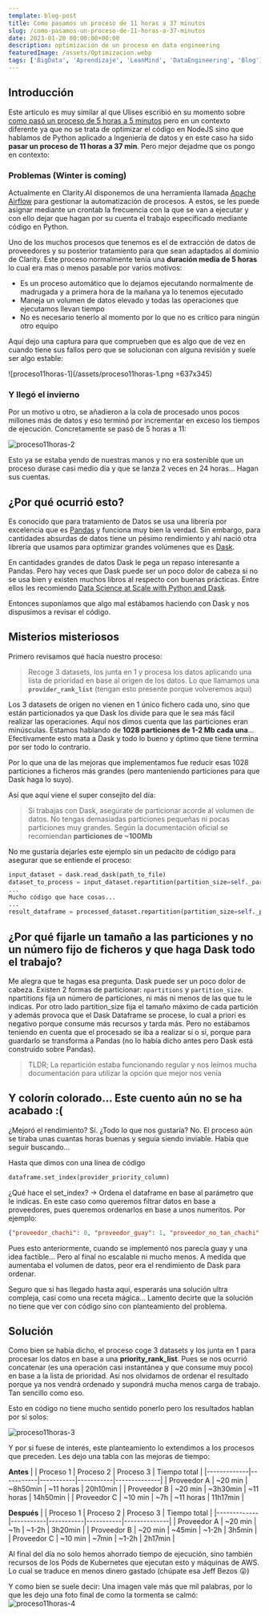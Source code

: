 ```yaml
---
template: blog-post
title: Como pasamos un proceso de 11 horas a 37 minutos
slug: /como-pasamos-un-proceso-de-11-horas-a-37-minutos
date: 2023-01-20 00:00:00+00:00
description: optimización de un proceso en data engineering
featuredImage: /assets/Optimizacion.webp
tags: ['BigData', 'Aprendizaje', 'LeanMind', 'DataEngineering', 'Blog']
---
```

## Introducción

Este artículo es muy similar al que Ulises escribió en su momento sobre [como pasó un proceso de 5 horas a 5 minutos](https://ulisesantana.dev/blog/2022/como-pase-un-proceso-en-nodejs-de-5-horas-a-5-minutos/) pero en un contexto diferente ya que no se trata de optimizar el código en NodeJS sino que hablamos de Python aplicado a Ingeniería de datos y en este caso ha sido **pasar un proceso de 11 horas a 37 min**. Pero mejor dejadme que os pongo en contexto:

### Problemas (Winter is coming)

Actualmente en Clarity.AI disponemos de una herramienta llamada [Apache Airflow](https://airflow.apache.org/) para gestionar la automatización de procesos. A estos, se les puede asignar mediante un crontab la frecuencia con la que se van a ejecutar y con ello dejar que hagan por su cuenta el trabajo especificado mediante código en Python.

Uno de los muchos procesos que tenemos es el de extracción de datos de proveedores y su posterior tratamiento para que sean adaptados al dominio de Clarity. Este proceso normalmente tenía una **duración media de 5 horas** lo cual era mas o menos pasable por varios motivos:

- Es un proceso automático que lo dejamos ejecutando normalmente de madrugada y a primera hora de la mañana ya lo tenemos ejecutado
- Maneja un volumen de datos elevado y todas las operaciones que ejecutamos llevan tiempo
- No es necesario tenerlo al momento por lo que no es crítico para ningún otro equipo

Aquí dejo una captura para que comprueben que es algo que de vez en cuando tiene sus fallos pero que se solucionan con alguna revisión y suele ser algo estable:

![proceso11horas-1](/assets/proceso11horas-1.png =637x345)

### Y llegó el invierno

Por un motivo u otro, se añadieron a la cola de procesado unos pocos millones más de datos y eso terminó por incrementar en exceso los tiempos de ejecución. Concretamente se pasó de 5 horas a 11:

![proceso11horas-2](/assets/proceso11horas-2.png " ")

Esto ya se estaba yendo de nuestras manos y no era sostenible que un proceso durase casi medio día y que se lanza 2 veces en 24 horas... Hagan sus cuentas.

## ¿Por qué ocurrió esto?

Es conocido que para tratamiento de Datos se usa una librería por excelencia que es [Pandas](https://pandas.pydata.org/) y funciona muy bien la verdad. Sin embargo, para cantidades absurdas de datos tiene un pésimo rendimiento y ahí nació otra librería que usamos para optimizar grandes volúmenes que es [Dask](https://www.dask.org/).

En cantidades grandes de datos Dask le pega un repaso interesante a Pandas. Pero hay veces que Dask puede ser un poco dolor de cabeza si no se usa bien y existen muchos libros al respecto con buenas prácticas. Entre ellos les recomiendo [Data Science at Scale with Python and Dask](https://www.amazon.es/Data-Science-Scale-Python-Dask/dp/1617295604).

Entonces suponíamos que algo mal estábamos haciendo con Dask y nos dispusimos a revisar el código.

## Misterios misteriosos

Primero revisamos qué hacía nuestro proceso:

> Recoge 3 datasets, los junta en 1 y procesa los datos aplicando una lista de prioridad en base al origen de los datos. Lo que llamamos una **`provider_rank_list`** (tengan esto presente porque volveremos aquí)

Los 3 datasets de origen no vienen en 1 único fichero cada uno, sino que están particionados ya que Dask los divide para que le sea más fácil realizar las operaciones. Aquí nos dimos cuenta que las particiones eran minúsculas. Estamos hablando de **1028 particiones de 1-2 Mb cada una**... Efectivamente esto mata a Dask y todo lo bueno y óptimo que tiene termina por ser todo lo contrario.

Por lo que una de las mejoras que implementamos fue reducir esas 1028 particiones a ficheros más grandes (pero manteniendo particiones para que Dask haga lo suyo).

Así que aquí viene el super consejito del día:

> Si trabajas con Dask, asegúrate de particionar acorde al volumen de datos. No tengas demasiadas particiones pequeñas ni pocas particiones muy grandes. Según la documentación oficial se recomiendan **particiones de ~100Mb**

No me gustaría dejarles este ejemplo sin un pedacito de código para asegurar que se entiende el proceso:

```python
input_dataset = dask.read_dask(path_to_file)
dataset_to_process = input_dataset.repartition(partition_size=self._partition_size) # Arreglamos la entrada para asegurarnos que lo que nos viene no nos rompe nada
...
Mucho código que hace cosas...
...
result_dataframe = processed_dataset.repartition(partition_size=self._partition_size) # Fijamos en la salida el mismo tamaño por si durante el proceso ha crecido el volumen de datos
```

## ¿Por qué fijarle un tamaño a las particiones y no un número fijo de ficheros y que haga Dask todo el trabajo?

Me alegra que te hagas esa pregunta. Dask puede ser un poco dolor de cabeza. Existen 2 formas de particionar: `npartitions` y `partition_size`. npartitions fija un número de particiones, ni más ni menos de las que tu le indicas. Por otro lado partition_size fija el tamaño máximo de cada partición y además provoca que el Dask Dataframe se procese, lo cual a priori es negativo porque consume más recursos y tarda más. Pero no estábamos teniendo en cuenta que el procesado se iba a realizar sí o sí, porque para guardarlo se transforma a Pandas (no lo había dicho antes pero Dask está construido sobre Pandas).

> TLDR; La repartición estaba funcionando regular y nos leímos mucha documentación para utilizar la opción que mejor nos venía

## Y colorín colorado... Este cuento aún no se ha acabado :(

¿Mejoró el rendimiento? Sí. ¿Todo lo que nos gustaría? No. El proceso aún se tiraba unas cuantas horas buenas y seguía siendo inviable. Había que seguir buscando...

Hasta que dimos con una línea de código

```python
dataframe.set_index(provider_priority_column)
```

¿Qué hace el set_index? -> Ordena el dataframe en base al parámetro que le indicas. En este caso como queremos filtrar datos en base a proveedores, pues queremos ordenarlos en base a unos numeritos. Por ejemplo:

```json
{"proveedor_chachi": 0, "proveedor_guay": 1, "proveedor_no_tan_chachi": 2}
```

Pues esto anteriormente, cuando se implementó nos parecía guay y una idea factible... Pero al final no escalable ni mucho menos. A medida que aumentaba el volumen de datos, peor era el rendimiento de Dask para ordenar.

Seguro que si has llegado hasta aquí, esperarás una solución ultra compleja, casi como una receta mágica... Lamento decirte que la solución no tiene que ver con código sino con planteamiento del problema.

## Solución

Como bien se había dicho, el proceso coge 3 datasets y los junta en 1 para procesar los datos en base a una **priority_rank_list**. Pues se nos ocurrió concatenar (es una operación casi instantánea y que consume muy poco) en base a la lista de prioridad. Así nos olvidamos de ordenar el resultado porque ya nos vendrá ordenado y supondrá mucha menos carga de trabajo. Tan sencillo como eso.

Esto en código no tiene mucho sentido ponerlo pero los resultados hablan por sí solos:

![proceso11horas-3](/assets/proceso11horas-3.jpeg " ")

Y por si fuese de interés, este planteamiento lo extendimos a los procesos que preceden. Les dejo una tabla con las mejoras de tiempo:

**Antes**
|             | Proceso 1 | Proceso 2 | Proceso 3 | Tiempo total |
|-------------|-----------|-----------|-----------|--------------|
| Proveedor A | ~20 min   | ~8h50min  | ~11 horas | 20h10min     |
| Proveedor B | ~20 min   | ~3h30min  | ~11 horas | 14h50min     |
| Proveedor C | ~10 min   | ~7h       | ~11 horas | 11h17min     |

**Después**
|             | Proceso 1 | Proceso 2 | Proceso 3 | Tiempo total |
|-------------|-----------|-----------|-----------|--------------|
| Proveedor A | ~20 min   | ~1h       | ~1-2h     | 3h20min      |
| Proveedor B | ~20 min   | ~45min    | ~1-2h     | 3h5min       |
| Proveedor C | ~10 min   | ~7min     | ~1-2h     | 2h17min      |

Al final del día no solo hemos ahorrado tiempo de ejecución, sino también recursos de los Pods de Kubernetes que ejecutan esto y máquinas de AWS. Lo cual se traduce en menos dinero gastado (chúpate esa Jeff Bezos :stuck_out_tongue_winking_eye:)

Y como bien se suele decir: Una imagen vale más que mil palabras, por lo que les dejo una foto final de como la tormenta se calmó:
![proceso11horas-4](/assets/proceso11horas-4.png " ")

